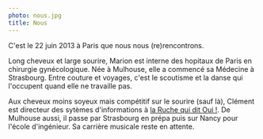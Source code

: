 ```yaml
---
photo: nous.jpg
title: Nous
---
```

C'est le 22 juin 2013 à Paris que nous nous (re)rencontrons.

Long cheveux et large sourire, Marion est interne des hopitaux de Paris en chirurgie gynécologique. Née à Mulhouse, elle a commencé sa Médecine à Strasbourg. Entre couture et voyages, c'est le scoutisme et la danse qui l'occupent quand elle ne travaille pas.


Aux cheveux moins soyeux mais compétitif sur le sourire (sauf là), Clément est directeur des sytèmes d'informations à [la Ruche qui dit Oui !](https://laruchequiditoui.fr). De Mulhouse aussi, il passe par Strasbourg en prépa puis sur Nancy pour l'école d'ingénieur. Sa carrière musicale reste en attente.


